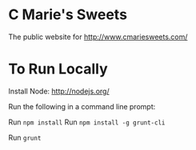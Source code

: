 C Marie's Sweets
========

The public website for http://www.cmariesweets.com/

To Run Locally
========

Install Node: http://nodejs.org/

Run the following in a command line prompt:

Run `npm install`
Run `npm install -g grunt-cli`

Run `grunt`
